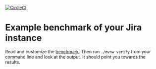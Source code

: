 [![CircleCI](https://circleci.com/gh/atlassian/jpt-example-btf.svg?style=svg)](https://circleci.com/gh/atlassian/jpt-example-btf)

# Example benchmark of your Jira instance

Read and customize the [benchmark](src/test/java/com/atlassian/performance/tools/examplebtf/MyBtfBenchmarkIT.java).
Then run `./mvnw verify` from your command line and look at the output. It should point you towards the results.